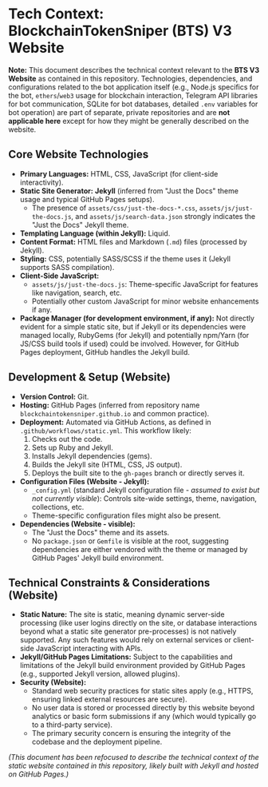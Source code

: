# Tech Context: BlockchainTokenSniper (BTS) V3 Website

**Note:** This document describes the technical context relevant to the **BTS V3 Website** as contained in this repository. Technologies, dependencies, and configurations related to the bot application itself (e.g., Node.js specifics for the bot, `ethers`/`web3` usage for blockchain interaction, Telegram API libraries for bot communication, SQLite for bot databases, detailed `.env` variables for bot operation) are part of separate, private repositories and are **not applicable here** except for how they might be generally described on the website.

## Core Website Technologies

*   **Primary Languages:** HTML, CSS, JavaScript (for client-side interactivity).
*   **Static Site Generator:** **Jekyll** (inferred from "Just the Docs" theme usage and typical GitHub Pages setups).
    *   The presence of `assets/css/just-the-docs-*.css`, `assets/js/just-the-docs.js`, and `assets/js/search-data.json` strongly indicates the "Just the Docs" Jekyll theme.
*   **Templating Language (within Jekyll):** Liquid.
*   **Content Format:** HTML files and Markdown (`.md`) files (processed by Jekyll).
*   **Styling:** CSS, potentially SASS/SCSS if the theme uses it (Jekyll supports SASS compilation).
*   **Client-Side JavaScript:**
    *   `assets/js/just-the-docs.js`: Theme-specific JavaScript for features like navigation, search, etc.
    *   Potentially other custom JavaScript for minor website enhancements if any.
*   **Package Manager (for development environment, if any):** Not directly evident for a simple static site, but if Jekyll or its dependencies were managed locally, RubyGems (for Jekyll) and potentially npm/Yarn (for JS/CSS build tools if used) could be involved. However, for GitHub Pages deployment, GitHub handles the Jekyll build.

## Development & Setup (Website)

*   **Version Control:** Git.
*   **Hosting:** GitHub Pages (inferred from repository name `blockchaintokensniper.github.io` and common practice).
*   **Deployment:** Automated via GitHub Actions, as defined in `.github/workflows/static.yml`. This workflow likely:
    1.  Checks out the code.
    2.  Sets up Ruby and Jekyll.
    3.  Installs Jekyll dependencies (gems).
    4.  Builds the Jekyll site (HTML, CSS, JS output).
    5.  Deploys the built site to the `gh-pages` branch or directly serves it.
*   **Configuration Files (Website - Jekyll):**
    *   `_config.yml` (standard Jekyll configuration file - *assumed to exist but not currently visible*): Controls site-wide settings, theme, navigation, collections, etc.
    *   Theme-specific configuration files might also be present.
*   **Dependencies (Website - visible):**
    *   The "Just the Docs" theme and its assets.
    *   No `package.json` or `Gemfile` is visible at the root, suggesting dependencies are either vendored with the theme or managed by GitHub Pages' Jekyll build environment.

## Technical Constraints & Considerations (Website)

*   **Static Nature:** The site is static, meaning dynamic server-side processing (like user logins directly on the site, or database interactions beyond what a static site generator pre-processes) is not natively supported. Any such features would rely on external services or client-side JavaScript interacting with APIs.
*   **Jekyll/GitHub Pages Limitations:** Subject to the capabilities and limitations of the Jekyll build environment provided by GitHub Pages (e.g., supported Jekyll version, allowed plugins).
*   **Security (Website):**
    *   Standard web security practices for static sites apply (e.g., HTTPS, ensuring linked external resources are secure).
    *   No user data is stored or processed directly by this website beyond analytics or basic form submissions if any (which would typically go to a third-party service).
    *   The primary security concern is ensuring the integrity of the codebase and the deployment pipeline.

*(This document has been refocused to describe the technical context of the static website contained in this repository, likely built with Jekyll and hosted on GitHub Pages.)*
